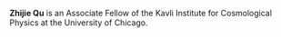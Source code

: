 **Zhijie Qu** is an Associate Fellow of the Kavli Institute for Cosmological Physics at the University of Chicago.